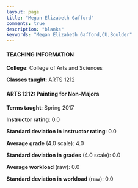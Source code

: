 ```yaml
---
layout: page
title: "Megan Elizabeth Gafford" 
comments: true
description: "blanks"
keywords: "Megan Elizabeth Gafford,CU,Boulder"
---
```

<head>
<script src="https://ajax.googleapis.com/ajax/libs/jquery/2.1.3/jquery.min.js"></script>
<script src="https://dl.dropboxusercontent.com/s/pc42nxpaw1ea4o9/highcharts.js?dl=0"></script>
<!-- <script src="../assets/js/highcharts.js"></script> -->
<style type="text/css">@font-face {
	font-family: "Bebas Neue";
	src: url(https://www.filehosting.org/file/details/544349/BebasNeue Regular.otf) format("opentype");
	}
	h1.Bebas { 
		font-family: "Bebas Neue", Verdana, Tahoma;
	}
</style>
</head>
	   
#### TEACHING INFORMATION

**College**: College of Arts and Sciences

**Classes taught**: ARTS 1212

#### ARTS 1212: Painting for Non-Majors

**Terms taught**: Spring 2017

**Instructor rating**: 0.0

**Standard deviation in instructor rating**: 0.0

**Average grade** (4.0 scale): 4.0

**Standard deviation in grades** (4.0 scale): 0.0

**Average workload** (raw): 0.0

**Standard deviation in workload** (raw): 0.0

